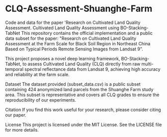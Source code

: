# CLQ-Assessment-Shuanghe-Farm
Code and data for the paper 'Research on Cultivated Land Quality Assessment.
Cultivated Land Quality Assessment using BO-Stacking-TabNet
This repository contains the official implementation and a public data subset for the paper: "Research on Cultivated Land Quality Assessment at the Farm Scale for Black Soil Region in Northeast China Based on Typical Periods Remote Sensing Images from Landsat 9".

This project proposes a novel deep learning framework, BO-Stacking-TabNet, to assess Cultivated Land Quality (CLQ) directly from raw multi-temporal spectral reflectance data from Landsat 9, achieving high accuracy and reliability at the farm scale.

Dataset
The dataset provided (subset_data.csv) is a public subset containing 424 anonymized land parcels from the Shuanghe Farm study area. This subset is representative and covers all CLQ grades to ensure the reproducibility of our experiments.

Citation
If you find this work useful for your research, please consider citing our paper.

License
This project is licensed under the MIT License. See the LICENSE file for more details.
